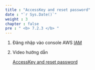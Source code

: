 ```yaml
---
title : "AccessKey and reset password"
date : "`r Sys.Date()`"
weight : 3
chapter : false
pre : " <b> 7.2.3 </b> "
---
```



1. Đăng nhập vào console AWS [IAM](https://console.aws.amazon.com/)
2. Video hướng dẫn
 
    [AccessKey and reset password](https://youtu.be/yjkGEjkvCI8)




 